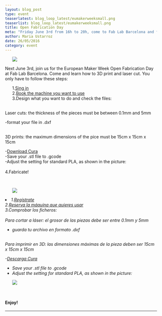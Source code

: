 ```yaml
---
layout: blog_post
type: event
teaserlatest: blog_loop_latest/eumakerweeksmall.png
teaserlist: blog_loop_latest/eumakerweeksmall.png
title: Open Fabrication Day
meta: "Friday June 3rd from 16h to 20h, come to Fab Lab Barcelona and fabricate!"
author: Maria Ustarroz
date: 26/05/2016
category: event
---
```


<ul><img src= "http://www.fablabbcn.org/img/blog/blog_loop_latest/eumakerweeksmall.png" align="middle"> </img></ul>

Next June 3rd, join us for the European Maker Week Open Fabrication Day at Fab Lab Barcelona. Come and learn how to 3D print and laser cut. You only have to follow these steps:

<ul>
1.<a href="https://docs.google.com/forms/d/1MJAREBja3GWx8qnD0lgA_QXMdN3wVR_UNkfZn3Ms-sU/viewform?edit_requested=true">Sing in</a> <br>
2.<a href="http://fablabbarcelona.simplybook.it/sheduler/manage/event/3/unit/1">Book the machine you want to use</a><br>
3.Design what you want to do and check the files:<br>

</ul>
<br>
Laser cuts: the thickness of the pieces must be between 0.1mm and 5mm<br>

-format your file in .dxf <br>

<br>
3D prints: the maximum dimensions of the pice must be 15cm x 15cm x 15cm

-<a href="https://ultimaker.com/en/products/cura-software">Download Cura</a><br>
-Save your .stl file to .gcode<br>
-Adjust the setting for standard PLA, as shown in the picture:<br>
<br>
4.Fabricate! <br>

<br>
<ul><img src= "http://www.fablabbcn.org/img/blog/blog_loop_latest/3dsettings.png" align="middle"> </img></ul>


<i>
<li>
1.<a href="https://docs.google.com/forms/d/1MJAREBja3GWx8qnD0lgA_QXMdN3wVR_UNkfZn3Ms-sU/viewform?edit_requested=true">Regístrate</a> <br>
2.<a href="http://fablabbarcelona.simplybook.it/sheduler/manage/event/3/unit/1">Reserva la máquina que quieres usar</a><br>
3.Comprobar los ficheros:<br>

</li>
<br>
Para cortar a láser: el grosor de las piezas debe ser entre 0.1mm y 5mm

- guarda tu archivo en formato .dxf

<br>
Para imprimir en 3D: las dimensiones máximas de la pieza deben ser 15cm x 15cm x 15cm

-<a href="https://ultimaker.com/en/products/cura-software">Descarga Cura</a>
- Save your .stl file to .gcode
- Adjust the setting for standard PLA, as shown in the picture:

<ul><img src= "http://www.fablabbcn.org/img/blog/blog_loop_latest/3dsettings.png" align="middle"> </img></ul>



</i>
<br>
<h4>Enjoy!</h4>


---